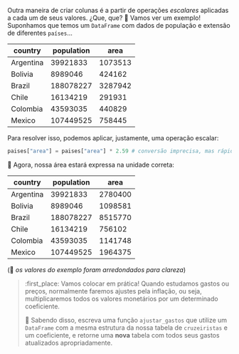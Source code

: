 Outra maneira de criar colunas é a partir de operações _escalares_ aplicadas a cada um de seus valores. ¿Que, que? 🤨 Vamos ver um exemplo! Suponhamos que temos um `DataFrame` com dados de população e extensão de diferentes `países`...

|country|population|area|
|---|---|---|
|Argentina|39921833|1073513|
|Bolivia|8989046|424162|
|Brazil|188078227|3287942|
|Chile|16134219|291931|
|Colombia|43593035|440829|
|Mexico|107449525|758445|


Para resolver isso, podemos aplicar, justamente, uma operação escalar:

```python
paises["area"] = paises["area"] * 2.59 # conversão imprecisa, mas rápida de mi² a km²
```

:rainbow: Agora, nossa área estará expressa na unidade correta:

|country|population|area|
|---|---|---|
|Argentina|39921833|2780400|
|Bolivia|8989046|1098581|
|Brazil|188078227|8515770|
|Chile|16134219|756102|
|Colombia|43593035|1141748|
|Mexico|107449525|1964375|

(:pencil: _os valores do exemplo foram arredondados para clareza_)

>  :first_place: Vamos colocar em prática! Quando estudamos gastos ou preços, normalmente faremos ajustes pela inflação, ou seja, multiplicaremos todos os valores monetários por um determinado coeficiente.
>
> :money_with_wings: Sabendo disso, escreva uma função `ajustar_gastos` que utilize um `DataFrame` com a mesma estrutura da nossa tabela de `cruzeiristas` e um coeficiente, e retorne uma **nova** tabela com todos seus gastos atualizados apropriadamente.

